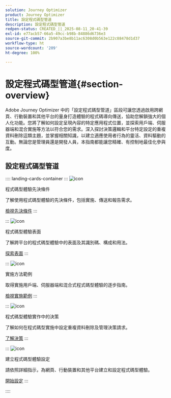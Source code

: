```yaml
---
solution: Journey Optimizer
product: Journey Optimizer
title: 設定程式碼型管道
description: 設定程式碼型管道
redpen-status: CREATED_||_2025-08-11_20-41-39
exl-id: e77acb57-66a5-49cc-b98b-84886d6736e3
source-git-commit: 2b907a3be8b11ac6308d0b563e122c88478d1d37
workflow-type: ht
source-wordcount: '209'
ht-degree: 100%

---
```


# 設定程式碼型管道{#section-overview}

Adobe Journey Optimizer 中的「設定程式碼型管道」區段可讓您透過啟用跨網頁、行動裝置和其他平台的量身打造體驗的程式碼導向傳送，協助您解鎖強大的個人化功能。您將了解如何設定呈現內容的特定應用程式位置，並探索用戶端、伺服器端和混合實施等方法以符合您的需求。深入探討決策邏輯和平台特定設定的重複資料刪除這類主題，並掌握相關知識，以建立適應使用者行為的靈活、資料驅動的互動。無論您是管理員還是開發人員，本指南都能讓您精確、有控制地最佳化參與度。

## 設定程式碼型管道

:::: landing-cards-container
:::
![icon](https://cdn.experienceleague.adobe.com/icons/list-check.svg)

程式碼型體驗先決條件

了解使用程式碼型體驗的先決條件，包括實施、傳送和報告需求。

[檢視先決條件](../using/code-based/code-based-prerequisites.md)
:::

:::
![icon](https://cdn.experienceleague.adobe.com/icons/puzzle-piece.svg)

程式碼型體驗表面

了解跨平台的程式碼型體驗中的表面及其識別碼、構成和用法。

[探索表面](../using/code-based/code-based-surface.md)
:::

:::
![icon](https://cdn.experienceleague.adobe.com/icons/code-branch.svg)

實施方法範例

取得實施用戶端、伺服器端和混合式程式碼型體驗的逐步指南。

[檢視實施範例](../using/code-based/code-based-implementation-samples.md)
:::

:::
![icon](https://cdn.experienceleague.adobe.com/icons/bullseye.svg)

程式碼型體驗實作中的決策

了解如何在程式碼型實施中設定重複資料刪除及管理決策請求。

[了解決策](../using/code-based/code-based-decisioning-implementations.md)
:::

:::
![icon](https://cdn.experienceleague.adobe.com/icons/gear.svg)

建立程式碼型體驗設定

請依照詳細指示，為網頁、行動裝置和其他平台建立和設定程式碼型體驗。

[開始設定](../using/code-based/code-based-configuration.md)
:::

::::
